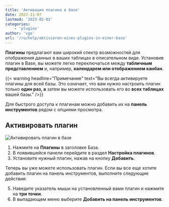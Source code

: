 ```yaml
---
title: 'Активация плагина в базе'
date: 2022-11-07
lastmod: '2023-02-02'
categories:
    - 'plugins'
author: 'vge'
url: '/ru/help/aktivieren-eines-plugins-in-einer-base'
---
```


**Плагины** предлагают вам широкий спектр возможностей для отображения данных в ваших таблицах в описательном виде. Установив плагин в Base, вы можете легко переключаться между **табличным представлением** и, например, **календарем или отображением канбан**.

{{< warning  headline="Примечание"  text="Вы всегда активируете плагины для всей базы. Это означает, что вам нужно настроить плагин только **один раз, а** затем вы можете использовать его во **всех таблицах** вашей базы." />}}

Для быстрого доступа к плагинам можно добавить их на **панель инструментов** рядом с опциями просмотра.

## Активировать плагин

![Активировать плагин в базе](https://seatable.io/wp-content/uploads/2022/11/activate-a-plugin.gif)

1. Нажмите на **Плагины** в заголовке База.
2. В появившейся панели перейдите в раздел **Настройка плагинов**.
3. Установите нужный плагин, нажав на кнопку **Добавить**.

Теперь вы уже можете использовать плагин. Если вы все еще хотите добавить плагин на панель инструментов, выполните следующие действия:

5. Наведите указатель мыши на установленный вами плагин и нажмите на **три точки**.
6. В выпадающем меню выберите **Добавить на панель инструментов**.
